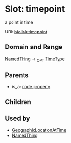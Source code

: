 
# Slot: timepoint


a point in time

URI: [biolink:timepoint](https://w3id.org/biolink/vocab/timepoint)

## Domain and Range

[NamedThing](NamedThing.md) ->  <sub>OPT</sub> [TimeType](TimeType.md)

## Parents

 *  is_a: [node property](node_property.md)

## Children


## Used by

 * [GeographicLocationAtTime](GeographicLocationAtTime.md)
 * [NamedThing](NamedThing.md)
